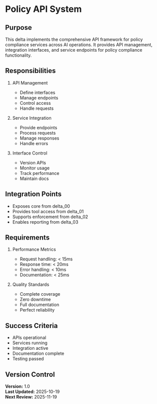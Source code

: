 # Policy API System

## Purpose

This delta implements the comprehensive API framework for policy compliance services across AI operations. It provides API management, integration interfaces, and service endpoints for policy compliance functionality.

## Responsibilities

1. API Management
   - Define interfaces
   - Manage endpoints
   - Control access
   - Handle requests

2. Service Integration
   - Provide endpoints
   - Process requests
   - Manage responses
   - Handle errors

3. Interface Control
   - Version APIs
   - Monitor usage
   - Track performance
   - Maintain docs

## Integration Points

- Exposes core from delta_00
- Provides tool access from delta_01
- Supports enforcement from delta_02
- Enables reporting from delta_03

## Requirements

1. Performance Metrics
   - Request handling: < 15ms
   - Response time: < 20ms
   - Error handling: < 10ms
   - Documentation: < 25ms

2. Quality Standards
   - Complete coverage
   - Zero downtime
   - Full documentation
   - Perfect reliability

## Success Criteria

- APIs operational
- Services running
- Integration active
- Documentation complete
- Testing passed

## Version Control

**Version:** 1.0  
**Last Updated:** 2025-10-19  
**Next Review:** 2025-11-19